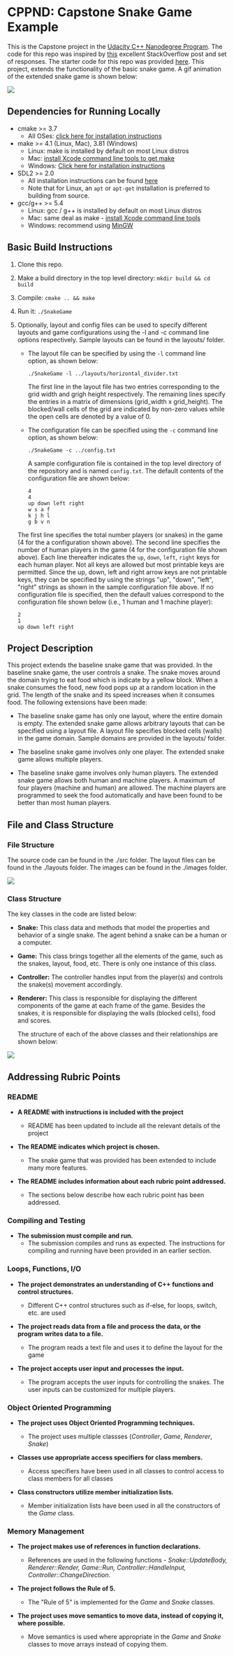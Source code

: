 # CPPND: Capstone Snake Game Example

This is the Capstone project in the [Udacity C++ Nanodegree Program](https://www.udacity.com/course/c-plus-plus-nanodegree--nd213). The code for this repo was inspired by [this](https://codereview.stackexchange.com/questions/212296/snake-game-in-c-with-sdl) excellent StackOverflow post and set of responses. The starter code for this repo was provided [here](https://github.com/udacity/CppND-Capstone-Snake-Game.git).
This project, extends the functionality of the basic snake game. A gif animation of the extended snake game is shown below:

<img src="snake_game.gif"/>

## Dependencies for Running Locally
* cmake >= 3.7
  * All OSes: [click here for installation instructions](https://cmake.org/install/)
* make >= 4.1 (Linux, Mac), 3.81 (Windows)
  * Linux: make is installed by default on most Linux distros
  * Mac: [install Xcode command line tools to get make](https://developer.apple.com/xcode/features/)
  * Windows: [Click here for installation instructions](http://gnuwin32.sourceforge.net/packages/make.htm)
* SDL2 >= 2.0
  * All installation instructions can be found [here](https://wiki.libsdl.org/Installation)
  * Note that for Linux, an `apt` or `apt-get` installation is preferred to building from source.
* gcc/g++ >= 5.4
  * Linux: gcc / g++ is installed by default on most Linux distros
  * Mac: same deal as make - [install Xcode command line tools](https://developer.apple.com/xcode/features/)
  * Windows: recommend using [MinGW](http://www.mingw.org/)

## Basic Build Instructions

1. Clone this repo.
2. Make a build directory in the top level directory: `mkdir build && cd build`
3. Compile: `cmake .. && make`
4. Run it: `./SnakeGame`
5. Optionally, layout and config files can be used to specify different
   layouts and game configurations using the -l and -c command line options respectively. Sample layouts can be found in the layouts/ folder.

   * The layout file can be specified by using the `-l` command line option, as
     shown below:

     `./SnakeGame -l ../layouts/horizontal_divider.txt`

     The first line in the layout file has two entries corresponding to the
     grid width and grigh height respectively. The remaining lines specify the
     entries in a matrix of dimensions (grid\_width x grid\_height). The
     blocked/wall cells of the grid are indicated by non-zero values while
     the open cells are denoted by a value of 0.

   * The configuration file can be specified using the `-c` command line option, as shown below:

     `./SnakeGame -c ../config.txt`

     A sample configuration file is contained in the top level directory of the
     repository and is named `config.txt`. The default contents of the
     configuration file are shown below:

      ```
      4
      4
      up down left right
      w s a f
      k j h l
      g b v n
      ```

    The first line specifies the total number players (or snakes) in the game (4
    for the a configuration shown above). The second line specifies the number
    of human players in the game (4 for the configuration file shown above).
    Each line thereafter indicates the `up`, `down`, `left`, `right` keys for
    each human player. Not all keys are allowed but most printable keys are
    permitted. Since the up, down, left and right arrow keys are not printable
    keys, they can be specified by using the strings "up", "down", "left",
    "right" strings as shown in the sample configuration file above. If no
    configuration file is specified, then the default values correspond to the configuration file shown below (i.e., 1 human and 1 machine player):

      ```
      2
      1
      up down left right
      ```

## Project Description

This project extends the baseline snake game that was provided. In the baseline
snake game, the user controls a snake. The snake moves around the domain trying
to eat food which is indicate by a yellow block. When a snake consumes the food,
new food pops up at a random location in the grid. The length of the snake and its speed increases when it consumes food. The following extensions have been made:

* The baseline snake game has only one layout, where the entire domain is
  empty. The extended snake game allows arbitrary layouts that can be specified
  using a layout file. A layout file specifies blocked cells (walls) in the
  game domain. Sample domains are provided in the layouts/ folder.

* The baseline snake game involves only one player. The extended snake game
  allows multiple players.

* The baseline snake game involves only human players. The extended snake game
  allows both human and machine players. A maximum of four players (machine and
  human) are allowed. The machine players are programmed to seek the food
  automatically and have been found to be better than most human players.

## File and Class Structure

### File Structure
The source code can be found in the ./src folder. The layout files can be found
in the ./layouts folder. The images can be found in the ./images folder.

<img src="images/file_structure.png"/>

### Class Structure

The key classes in the code are listed below:

* **Snake:** This class data and methods that model the properties and behavior of
  a single snake. The agent behind a snake can be a human or a computer.

* **Game:** This class brings together all the elements of the game, such as the
  snakes, layout, food, etc. There is only one instance of this class.

* **Controller:** The controller handles input from the player(s) and controls the
  snake(s) movement accordingly.

* **Renderer:** This class is responsible for displaying the different components
  of the game at each frame of the game. Besides the snakes, it is responsible
  for displaying the walls (blocked cells), food and scores.

  The structure of each of the above classes and their relationships are shown below:

<img src="images/class_diagram_snake_game.png"/>

## Addressing Rubric Points

### README

* **A README with instructions is included with the project**
  * README has been updated to include all the relevant details of the project

* **The README indicates which project is chosen.**
  * The snake game that was provided has been extended to include many more features.

* **The README includes information about each rubric point addressed.**
  * The sections below describe how each rubric point has been addressed.

### Compiling and Testing

* **The submission must compile and run.**
  * The submission compiles and runs as expected. The instructions for compiling and running have been provided in an earlier section.

### Loops, Functions, I/O

* **The project demonstrates an understanding of C++ functions and control structures.**
  * Different C++ control structures such as if-else, for loops, switch, etc. are used

* **The project reads data from a file and process the data, or the program writes data to a file.**
  * The program reads a text file and uses it to define the layout for the game

* **The project accepts user input and processes the input.**
  * The program accepts the user inputs for controlling the snakes. The user inputs can be customized for multiple players.

### Object Oriented Programming

* **The project uses Object Oriented Programming techniques.**
  * The project uses multiple classses (*Controller*, *Game*, *Renderer*, *Snake*)

* **Classes use appropriate access specifiers for class members.**
  * Access specifiers have been used in all classes to control access to class members for all classes

* **Class constructors utilize member initialization lists.**
  * Member initialization lists have been used in all the constructors of the *Game* class.

### Memory Management

* **The project makes use of references in function declarations.**
  * References are used in the following functions - *Snake::UpdateBody, Renderer::Render, Game::Run, Controller::HandleInput, Controller::ChangeDirection*.

* **The project follows the Rule of 5.**
  * The "Rule of 5" is implemented for the *Game* and *Snake* classes.

* **The project uses move semantics to move data, instead of copying it, where possible.**
  * Move semantics is used where appropriate in the *Game* and *Snake* classes to move arrays instead of copying them.
